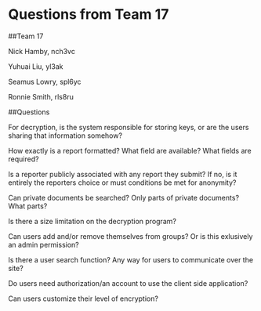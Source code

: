# Questions from Team 17

##Team 17

Nick Hamby, nch3vc

Yuhuai Liu, yl3ak

Seamus Lowry, spl6yc

Ronnie Smith, rls8ru

##Questions

For decryption, is the system responsible for storing keys, or are the users sharing that information somehow?

How exactly is a report formatted?  What field are available? What fields are required?

Is a reporter publicly associated with any report they submit?  If no, is it entirely the reporters choice or must conditions be met for anonymity?

Can private documents be searched? Only parts of private documents? What parts?

Is there a size limitation on the decryption program?

Can users add and/or remove themselves from groups? Or is this exlusively an admin permission?

Is there a user search function? Any way for users to communicate over the site?

Do users need authorization/an account to use the client side application?

Can users customize their level of encryption?